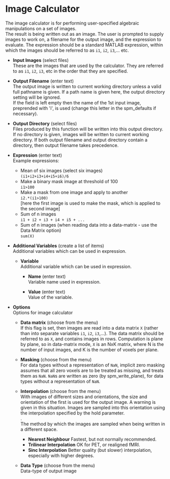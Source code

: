 # Image Calculator  
The image calculator is for performing user-specified algebraic manipulations on a set of images.   
The result is being written out as an image. The user is prompted to supply images to work on, a filename for the output image, and the expression to evaluate. The expression should be a standard MATLAB expression, within which the images should be referred to as ``i1``, ``i2``, ``i3``,... etc.   

* **Input Images** (select files)  
These are the images that are used by the calculator.  They are referred to as ``i1``, ``i2``, ``i3``, etc in the order that they are specified.   

* **Output Filename** (enter text)  
The output image is written to current working directory unless a valid full pathname is given. If a path name is given here, the output directory setting will be ignored.   
If the field is left empty then the name of the 1st input image, preprended with 'i', is used (change this letter in the spm_defaults if necessary).   

* **Output Directory** (select files)  
Files produced by this function will be written into this output directory. If no directory is given, images will be written to current working directory. If both output filename and output directory contain a directory, then output filename takes precedence.   

* **Expression** (enter text)  
Example expressions:   
    * Mean of six images (select six images)   
          ``(i1+i2+i3+i4+i5+i6)/6``   
    * Make a binary mask image at threshold of 100   
          ``i1>100``   
    * Make a mask from one image and apply to another   
          ``i2.*(i1>100)``   
      [here the first image is used to make the mask, which is applied to the second image]   
    * Sum of n images   
          ``i1 + i2 + i3 + i4 + i5 + ...``   
    * Sum of n images (when reading data into a data-matrix - use the Data Matrix option)   
          ``sum(X)``   

* **Additional Variables** (create a list of items)  
Additional variables which can be used in expression.   

    * **Variable**   
    Additional variable which can be used in expression.   

        * **Name** (enter text)  
        Variable name used in expression.   

        * **Value** (enter text)  
        Value of the variable.   

* **Options**   
Options for image calculator   

    * **Data matrix** (choose from the menu)  
    If this flag is set, then images are read into a data matrix ``X`` (rather than into separate variables ``i1``, ``i2``, ``i3``,...). The data matrix  should be referred to as ``X``, and contains images in rows. Computation is plane by plane, so in data-matrix mode, ``X`` is an NxK matrix, where N is the number of input images, and K is the number of voxels per plane.   

    * **Masking** (choose from the menu)  
    For data types without a representation of ``NaN``, implicit zero masking assumes that all zero voxels are to be treated as missing, and treats them as ``NaN``. ``NaN``s are written as zero (by spm_write_plane), for data types without a representation of ``NaN``.   

    * **Interpolation** (choose from the menu)  
    With images of different sizes and orientations, the size and orientation of the first is used for the output image. A warning is given in this situation. Images are sampled into this orientation using the interpolation specified by the hold parameter.   
    .   
    The method by which the images are sampled when being written in a different space.   
        - **Nearest Neighbour**       Fastest, but not normally recommended.   
        - **Trilinear Interpolation** OK for PET, or realigned fMRI.   
        - **Sinc Interpolation**      Better quality (but slower) interpolation, especially with higher degrees.   

    * **Data Type** (choose from the menu)  
    Data-type of output image   
